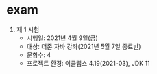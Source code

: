 # exam
1. 제 1 시험
   - 시행일: 2021년 4월 9일(금)
   - 대상: 더존 자바 강좌(2021년 5월 7일 종료반)
   - 문항수: 4 
   - 프로젝트 환경: 이클립스 4.19(2021-03), JDK 11
 
